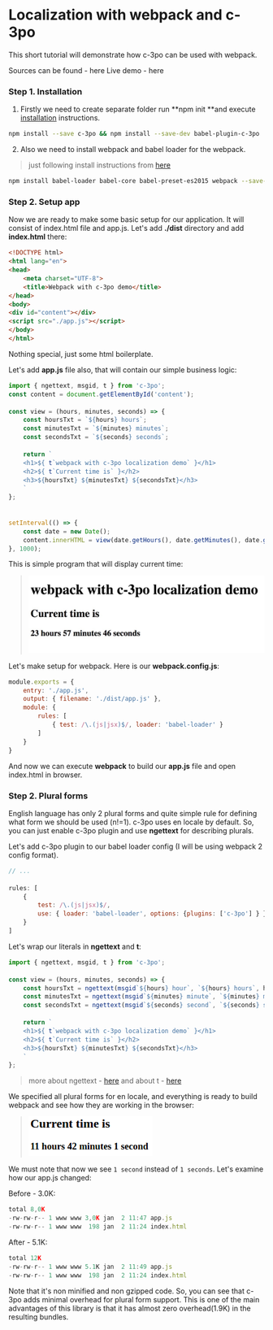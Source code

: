 # Localization with webpack and c-3po

This short tutorial will demonstrate how c-3po can be used with webpack.

Sources can be found - here
Live demo - here

### Step 1. Installation

1. Firstly we need to create separate folder run **npm init **and  execute [installation](/chapter1.md) instructions.
```bash
npm install --save c-3po && npm install --save-dev babel-plugin-c-3po
```
2. Also we need to install webpack and babel loader for the webpack.
> just following install instructions from [here](https://github.com/babel/babel-loader)

```bash
npm install babel-loader babel-core babel-preset-es2015 webpack --save-dev
```

### Step 2. Setup app
Now we are ready to make some basic setup for our application. It will consist of index.html file and app.js.
Let's add **./dist** directory and add **index.html** there:
```html
<!DOCTYPE html>
<html lang="en">
<head>
    <meta charset="UTF-8">
    <title>Webpack with c-3po demo</title>
</head>
<body>
<div id="content"></div>
<script src="./app.js"></script>
</body>
</html>
```
Nothing special, just some html boilerplate.

Let's add **app.js** file also, that will contain our simple business logic:
```js
import { ngettext, msgid, t } from 'c-3po';
const content = document.getElementById('content');

const view = (hours, minutes, seconds) => {
    const hoursTxt = `${hours} hours`;
    const minutesTxt = `${minutes} minutes`;
    const secondsTxt = `${seconds} seconds`;

    return `
    <h1>${ t`webpack with c-3po localization demo` }</h1>
    <h2>${ t`Current time is` }</h2>
    <h3>${hoursTxt} ${minutesTxt} ${secondsTxt}</h3>
    `
};


setInterval(() => {
    const date = new Date();
    content.innerHTML = view(date.getHours(), date.getMinutes(), date.getSeconds());
}, 1000);

```
This is simple program that will display current time:

> ![Local image](./assets/webpack-demo-2.jpg)

Let's make setup for webpack. Here is our **webpack.config.js**:

```js
module.exports = {
    entry: './app.js',
    output: { filename: './dist/app.js' },
    module: {
        rules: [
            { test: /\.(js|jsx)$/, loader: 'babel-loader' }
        ]
    }
}
```

And now we can execute **webpack** to build our **app.js** file and open index.html in browser.

### Step 2. Plural forms
English language has only 2 plural forms and quite simple rule for 
defining what form we should be used (n!=1). c-3po uses en locale by default. So, you can just
enable c-3po plugin and use **ngettext** for describing plurals.

Let's add c-3po plugin to our babel loader config (I will be using webpack 2 config format).

```js
// ...

rules: [
    {
        test: /\.(js|jsx)$/,
        use: { loader: 'babel-loader', options: {plugins: ['c-3po'] } }
    }
]
```

Let's wrap our literals in **ngettext** and **t**:


```js
import { ngettext, msgid, t } from 'c-3po';

const view = (hours, minutes, seconds) => {
    const hoursTxt = ngettext(msgid`${hours} hour`, `${hours} hours`, hours);
    const minutesTxt = ngettext(msgid`${minutes} minute`, `${minutes} minutes`, minutes);
    const secondsTxt = ngettext(msgid`${seconds} second`, `${seconds} seconds`, seconds);

    return `
    <h1>${ t`webpack with c-3po localization demo` }</h1>
    <h2>${ t`Current time is` }</h2>
    <h3>${hoursTxt} ${minutesTxt} ${secondsTxt}</h3>
    `
};
```

> more about ngettext - [here](ngettext.md) and about t - [here](tag-gettext--t-.md)

We specified all plural forms for en locale, and everything is ready to build webpack and see
how they are working in the browser:

> ![Local image](./assets/webpack-demo-3.png)

We must note that now we see `1 second` instead of `1 seconds`. Let's examine how our app.js
changed:

Before - 3.0K:
```js
total 8,0K
-rw-rw-r-- 1 www www 3,0K jan  2 11:47 app.js
-rw-rw-r-- 1 www www  198 jan  2 11:24 index.html
```

After - 5.1K:
```js
total 12K
-rw-rw-r-- 1 www www 5.1K jan  2 11:49 app.js
-rw-rw-r-- 1 www www  198 jan  2 11:24 index.html
```

Note that it's non minified and non gzipped code. So, you can see that c-3po adds minimal overhead
for plural form support. This is one of the main advantages of this library is that it has almost
zero overhead(1.9K) in the resulting bundles.
